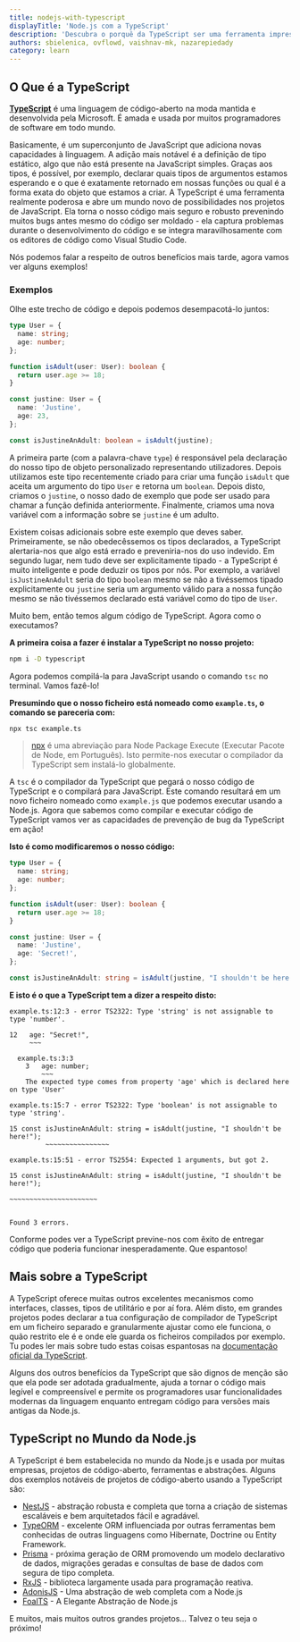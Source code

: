 ```yaml
---
title: nodejs-with-typescript
displayTitle: 'Node.js com a TypeScript'
description: 'Descubra o porquê da TypeScript ser uma ferramenta impressionante e aprenda a usá-la sozinho.'
authors: sbielenica, ovflowd, vaishnav-mk, nazarepiedady
category: learn
---
```


## O Que é a TypeScript

**[TypeScript](https://www.typescriptlang.org)** é uma linguagem de código-aberto na moda mantida e desenvolvida pela Microsoft. É amada e usada por muitos programadores de software em todo mundo.

Basicamente, é um superconjunto de JavaScript que adiciona novas capacidades à linguagem. A adição mais notável é a definição de tipo estático, algo que não está presente na JavaScript simples. Graças aos tipos, é possível, por exemplo, declarar quais tipos de argumentos estamos esperando e o que é exatamente retornado em nossas funções ou qual é a forma exata do objeto que estamos a criar. A TypeScript é uma ferramenta realmente poderosa e abre um mundo novo de possibilidades nos projetos de JavaScript. Ela torna o nosso código mais seguro e robusto prevenindo muitos bugs antes mesmo do código ser moldado - ela captura problemas durante o desenvolvimento do código e se integra maravilhosamente com os editores de código como Visual Studio Code.

Nós podemos falar a respeito de outros benefícios mais tarde, agora vamos ver alguns exemplos!

### Exemplos

Olhe este trecho de código e depois podemos desempacotá-lo juntos:

```ts
type User = {
  name: string;
  age: number;
};

function isAdult(user: User): boolean {
  return user.age >= 18;
}

const justine: User = {
  name: 'Justine',
  age: 23,
};

const isJustineAnAdult: boolean = isAdult(justine);
```

A primeira parte (com a palavra-chave `type`) é responsável pela declaração do nosso tipo de objeto personalizado representando utilizadores. Depois utilizamos este tipo recentemente criado para criar uma função `isAdult` que aceita um argumento do tipo `User` e retorna um `boolean`. Depois disto, criamos o `justine`, o nosso dado de exemplo que pode ser usado para chamar a função definida anteriormente. Finalmente, criamos uma nova variável com a informação sobre se `justine` é um adulto.

Existem coisas adicionais sobre este exemplo que deves saber. Primeiramente, se não obedecêssemos os tipos declarados, a TypeScript alertaria-nos que algo está errado e preveniria-nos do uso indevido. Em segundo lugar, nem tudo deve ser explicitamente tipado - a TypeScript é muito inteligente e pode deduzir os tipos por nós. Por exemplo, a variável `isJustineAnAdult` seria do tipo `boolean` mesmo se não a tivéssemos tipado explicitamente ou `justine` seria um argumento válido para a nossa função mesmo se não tivéssemos declarado está variável como do tipo de `User`.

Muito bem, então temos algum código de TypeScript. Agora como o executamos?

**A primeira coisa a fazer é instalar a TypeScript no nosso projeto:**

```bash
npm i -D typescript
```

Agora podemos compilá-la para JavaScript usando o comando `tsc` no terminal. Vamos fazê-lo!

**Presumindo que o nosso ficheiro está nomeado como `example.ts`, o comando se pareceria com:**

```bash
npx tsc example.ts
```
> [npx](https://www.npmjs.com/package/npx) é uma abreviação para Node Package Execute (Executar Pacote de Node, em Português). Isto permite-nos executar o compilador da TypeScript sem instalá-lo globalmente.

A `tsc` é o compilador da TypeScript que pegará o nosso código de TypeScript e o compilará para JavaScript. Este comando resultará em um novo ficheiro nomeado como `example.js` que podemos executar usando a Node.js. Agora que sabemos como compilar e executar código de TypeScript vamos ver as capacidades de prevenção de bug da TypeScript em ação!


**Isto é como modificaremos o nosso código:**

```ts
type User = {
  name: string;
  age: number;
};

function isAdult(user: User): boolean {
  return user.age >= 18;
}

const justine: User = {
  name: 'Justine',
  age: 'Secret!',
};

const isJustineAnAdult: string = isAdult(justine, "I shouldn't be here!");
```

**E isto é o que a TypeScript tem a dizer a respeito disto:**

```console
example.ts:12:3 - error TS2322: Type 'string' is not assignable to type 'number'.

12   age: "Secret!",
     ~~~

  example.ts:3:3
    3   age: number;
        ~~~
    The expected type comes from property 'age' which is declared here on type 'User'

example.ts:15:7 - error TS2322: Type 'boolean' is not assignable to type 'string'.

15 const isJustineAnAdult: string = isAdult(justine, "I shouldn't be here!");
         ~~~~~~~~~~~~~~~~

example.ts:15:51 - error TS2554: Expected 1 arguments, but got 2.

15 const isJustineAnAdult: string = isAdult(justine, "I shouldn't be here!");
                                                     ~~~~~~~~~~~~~~~~~~~~~~


Found 3 errors.
```

Conforme podes ver a TypeScript previne-nos com êxito de entregar código que poderia funcionar inesperadamente. Que espantoso!

## Mais sobre a TypeScript

A TypeScript oferece muitas outros excelentes mecanismos como interfaces, classes, tipos de utilitário e por aí fora. Além disto, em grandes projetos podes declarar a tua configuração de compilador de TypeScript em um ficheiro separado e granularmente ajustar como ele funciona, o quão restrito ele é e onde ele guarda os ficheiros compilados por exemplo. Tu podes ler mais sobre tudo estas coisas espantosas na [documentação oficial da TypeScript](https://www.typescriptlang.org/docs).

Alguns dos outros benefícios da TypeScript que são dignos de menção são que ela pode ser adotada gradualmente, ajuda a tornar o código mais legível e compreensível e permite os programadores usar funcionalidades modernas da linguagem enquanto entregam código para versões mais antigas da Node.js.

## TypeScript no Mundo da Node.js

A TypeScript é bem estabelecida no mundo da Node.js e usada por muitas empresas, projetos de código-aberto, ferramentas e abstrações. Alguns dos exemplos notáveis de projetos de código-aberto usando a TypeScript são:

* [NestJS](https://nestjs.com/) - abstração robusta e completa que torna a criação de sistemas escaláveis e bem arquitetados fácil e agradável.
* [TypeORM](https://typeorm.io/) - excelente ORM influenciada por outras ferramentas bem conhecidas de outras linguagens como Hibernate, Doctrine ou Entity Framework.
* [Prisma](https://prisma.io/) - próxima geração de ORM promovendo um modelo declarativo de dados, migrações geradas e consultas de base de dados com segura de tipo completa.
* [RxJS](https://rxjs.dev/) - biblioteca largamente usada para programação reativa.
* [AdonisJS](https://adonisjs.com) - Uma abstração de web completa com a Node.js
* [FoalTS](https://foalts.org/) - A Elegante Abstração de Node.js

E muitos, mais muitos outros grandes projetos... Talvez o teu seja o próximo!
